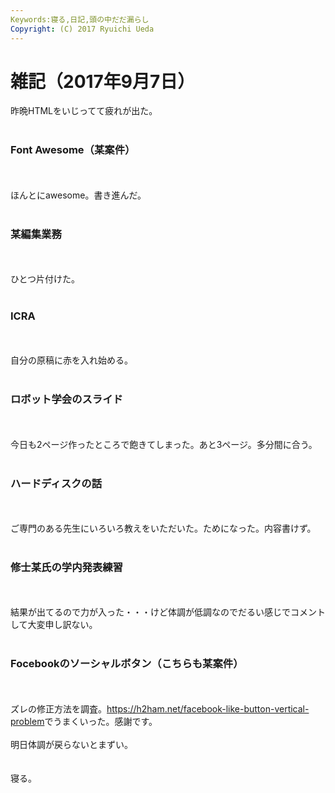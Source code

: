 ```yaml
---
Keywords:寝る,日記,頭の中だだ漏らし
Copyright: (C) 2017 Ryuichi Ueda
---
```


# 雑記（2017年9月7日）
昨晩HTMLをいじってて疲れが出た。<br />
<br />
<h3>Font Awesome（某案件）</h3><br />
<br />
ほんとにawesome。書き進んだ。<br />
<br />
<h3>某編集業務</h3><br />
<br />
ひとつ片付けた。<br />
<br />
<h3>ICRA</h3><br />
<br />
自分の原稿に赤を入れ始める。<br />
<br />
<h3>ロボット学会のスライド</h3><br />
<br />
今日も2ページ作ったところで飽きてしまった。あと3ページ。多分間に合う。<br />
<br />
<h3>ハードディスクの話</h3><br />
<br />
ご専門のある先生にいろいろ教えをいただいた。ためになった。内容書けず。<br />
<br />
<h3>修士某氏の学内発表練習</h3><br />
<br />
結果が出てるので力が入った・・・けど体調が低調なのでだるい感じでコメントして大変申し訳ない。<br />
<br />
<h3>Focebookのソーシャルボタン（こちらも某案件）</h3><br />
<br />
ズレの修正方法を調査。<a href="https://h2ham.net/facebook-like-button-vertical-problem">https://h2ham.net/facebook-like-button-vertical-problem</a>でうまくいった。感謝です。<br />
<br />
明日体調が戻らないとまずい。<br />
<br />
<br />
寝る。
